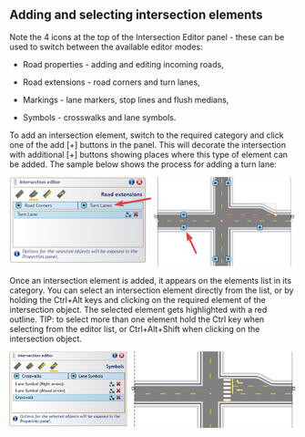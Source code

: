 ## Adding and selecting intersection elements
  
Note the 4 icons at the top of the Intersection Editor panel - these can be used to switch between the available editor modes:

-   Road properties - adding and editing incoming roads,
    
-   Road extensions - road corners and turn lanes,
    
-   Markings - lane markers, stop lines and flush medians,
    
-   Symbols - crosswalks and lane symbols.
    

To add an intersection element, switch to the required category and click one of the add [+] buttons in the panel. This will decorate the intersection with additional [+] buttons showing places where this type of element can be added. The sample below shows the process for adding a turn lane:

 ![Adding_intersection_elements](./assets/Adding_intersection_elements.png)


Once an intersection element is added, it appears on the elements list in its category. You can select an intersection element directly from the list, or by holding the Ctrl+Alt keys and clicking on the required element of the intersection object. The selected element gets highlighted with a red outline. TIP: to select more than one element hold the Ctrl key when selecting from the editor list, or Ctrl+Alt+Shift when clicking on the intersection object.  
  

 ![Selecting_intersection_elements](./assets/Selecting_intersection_elements.png)